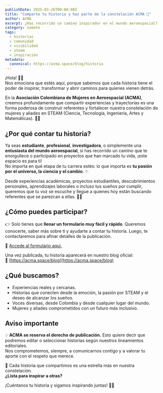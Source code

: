 ```yaml
---
publishDate: 2025-03-26T00:00:00Z
title: "Comparte tu historia y haz parte de la constelación ACMA 🚀"
author: ACMA
excerpt: ¿Has recorrido un camino inspirador en el mundo aeroespacial? ¿Tienes una historia que puede motivar a otras niñas y mujeres a soñar con las estrellas? ¡Queremos conocerla y compartirla en nuestro blog!
category: sumate
tags:
  - historias
  - comunidad
  - visibilidad
  - steam
  - inspiración
metadata:
  canonical: https://acma.space/blog/historia
---
```


¡Hola! 👋✨  
Nos emociona que estés aquí, porque sabemos que cada historia tiene el poder de inspirar, transformar y abrir caminos para quienes vienen detrás.

En la **Asociación Colombiana de Mujeres en Aeroespacial (ACMA)**, creemos profundamente que compartir experiencias y trayectorias es una forma poderosa de construir referentes y fortalecer nuestra constelación de mujeres y aliades en STEAM (Ciencia, Tecnología, Ingeniería, Artes y Matemáticas). 🌟🚀

## ¿Por qué contar tu historia?

Ya seas **estudiante**, **profesional**, **investigadora**, o simplemente una **entusiasta del mundo aeroespacial**, si has recorrido un camino que te enorgullece o participado en proyectos que han marcado tu vida, ¡este espacio es para ti!  
No importa en qué etapa de tu carrera estés: lo que importa es **tu pasión por el universo, la ciencia y el cambio**. ✨

Desde experiencias académicas, proyectos estudiantiles, descubrimientos personales, aprendizajes laborales o incluso tus sueños por cumplir, queremos que tu voz se escuche y llegue a quienes hoy están buscando referentes que se parezcan a ellas. 👩‍🚀

## ¿Cómo puedes participar?

👉 Solo tienes que **llenar un formulario muy fácil y rápido**. Queremos conocerte, saber más sobre ti y ayudarte a contar tu historia. Luego, te contactaremos para afinar detalles de la publicación.

📝 [Accede al formulario aquí.](https://forms.gle/ixLhCjCGAcg1NE9VA)

Una vez publicada, tu historia aparecerá en nuestro blog oficial:  
🔗 [https://acma.space/blog](https://acma.space/blog)

## ¿Qué buscamos?

- Experiencias reales y cercanas.  
- Historias que conecten desde la emoción, la pasión por STEAM y el deseo de alcanzar los sueños.  
- Voces diversas, desde Colombia y desde cualquier lugar del mundo.  
- Mujeres y aliades comprometidos con un futuro más inclusivo.

## Aviso importante

💡 **ACMA se reserva el derecho de publicación.** Esto quiere decir que podremos editar o seleccionar historias según nuestros lineamientos editoriales.  
Nos comprometemos, siempre, a comunicarnos contigo y a valorar tu aporte con el respeto que merece.


🌠 Cada historia que compartimos es una estrella más en nuestra constelación.  
**¿Lista para inspirar a otras?**  

¡Cuéntanos tu historia y sigamos inspirando juntas! 🚀💜  